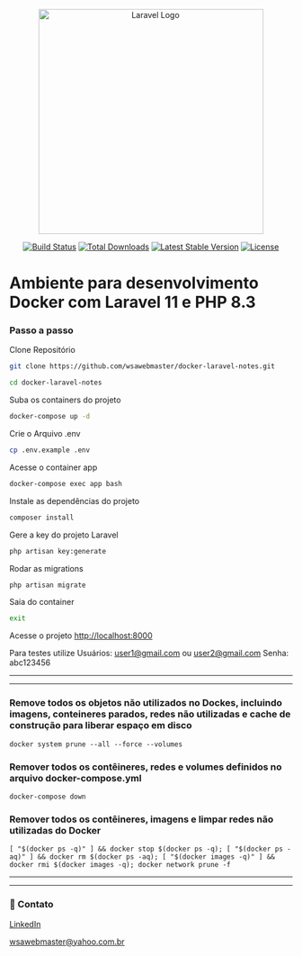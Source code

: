 <p align="center"><a href="https://laravel.com" target="_blank"><img src="https://raw.githubusercontent.com/laravel/art/master/logo-lockup/5%20SVG/2%20CMYK/1%20Full%20Color/laravel-logolockup-cmyk-red.svg" width="400" alt="Laravel Logo"></a></p>

<p align="center">
<a href="https://github.com/laravel/framework/actions"><img src="https://github.com/laravel/framework/workflows/tests/badge.svg" alt="Build Status"></a>
<a href="https://packagist.org/packages/laravel/framework"><img src="https://img.shields.io/packagist/dt/laravel/framework" alt="Total Downloads"></a>
<a href="https://packagist.org/packages/laravel/framework"><img src="https://img.shields.io/packagist/v/laravel/framework" alt="Latest Stable Version"></a>
<a href="https://packagist.org/packages/laravel/framework"><img src="https://img.shields.io/packagist/l/laravel/framework" alt="License"></a>
</p>


# Ambiente para desenvolvimento Docker com Laravel 11 e PHP 8.3

### Passo a passo
Clone Repositório
```sh
git clone https://github.com/wsawebmaster/docker-laravel-notes.git
```
```sh
cd docker-laravel-notes
```

Suba os containers do projeto
```sh
docker-compose up -d
```

Crie o Arquivo .env
```sh
cp .env.example .env
```

Acesse o container app
```sh
docker-compose exec app bash
```

Instale as dependências do projeto
```sh
composer install
```

Gere a key do projeto Laravel
```sh
php artisan key:generate
```

Rodar as migrations
```sh
php artisan migrate
```

Saia do container
```sh
exit
```
Acesse o projeto
[http://localhost:8000](http://localhost:8000)

Para testes utilize
Usuários: user1@gmail.com ou user2@gmail.com
Senha: abc123456

---
---

### Remove todos os objetos não utilizados no Dockes, incluindo imagens, conteineres parados, redes não utilizadas e cache de construção para liberar espaço em disco 

    docker system prune --all --force --volumes

### Remover todos os contêineres, redes e volumes definidos no arquivo docker-compose.yml

    docker-compose down

### Remover todos os contêineres, imagens e limpar redes não utilizadas do Docker

    [ "$(docker ps -q)" ] && docker stop $(docker ps -q); [ "$(docker ps -aq)" ] && docker rm $(docker ps -aq); [ "$(docker images -q)" ] && docker rmi $(docker images -q); docker network prune -f


---
---

### 📧 Contato

[LinkedIn](https://www.linkedin.com/in/wsawebmaster/)

[wsawebmaster@yahoo.com.br](mailto:wsawebmaster@yahoo.com.br)